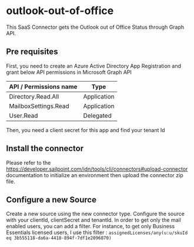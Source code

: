 # outlook-out-of-office
This SaaS Connector gets the Outlook out of Office Status through Graph API.

## Pre requisites
First, you need to create an Azure Active Directory App Registration and grant below API permissions in Microsoft Graph API

|API / Permissions name|Type|
|---|---|
|Directory.Read.All|Application|
|MailboxSettings.Read|Application|
|User.Read|Delegated|

Then, you need a client secret for this app and find your tenant Id

## Install the connector
Please refer to the https://developer.sailpoint.com/idn/tools/cli/connectors#upload-connector documentation to initialize an environment then upload the connector zip file.

## Configure a new Source
Create a new source using the new connector type.
Configure the source with your clientId, clientSecret and tenantId. In order to get only the mail enabled users, you can add a filter. For instance, to get only Business Essentials licensed users, I use this filter : `assignedLicenses/any(u:u/skuId eq 3b555118-da6a-4418-894f-7df1e2096870)`
